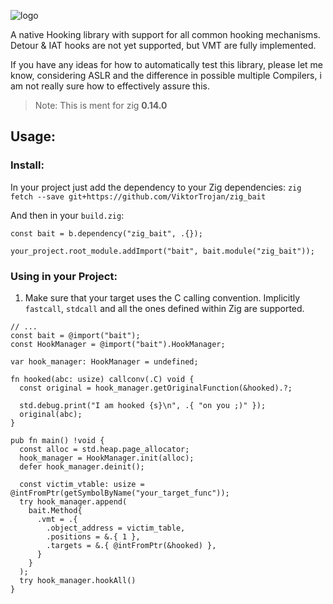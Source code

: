 ![logo](https://github.com/SoraTenshi/zig_bait/blob/main/zig_bait.png?raw=true)

A native Hooking library with support for all common hooking mechanisms.
Detour & IAT hooks are not yet supported, but VMT are fully implemented.

If you have any ideas for how to automatically test this library, please let me know, considering
ASLR and the difference in possible multiple Compilers, i am not really sure how to effectively assure
this.

> Note: This is ment for zig **0.14.0**

## Usage:
### Install:
In your project just add the dependency to your Zig dependencies: `zig fetch --save git+https://github.com/ViktorTrojan/zig_bait`

And then in your `build.zig`:
```zig
const bait = b.dependency("zig_bait", .{});

your_project.root_module.addImport("bait", bait.module("zig_bait"));
```

### Using in your Project:
1. Make sure that your target uses the C calling convention. Implicitly `fastcall`, `stdcall` and all the ones
defined within Zig are supported.

```zig
// ...
const bait = @import("bait");
const HookManager = @import("bait").HookManager;

var hook_manager: HookManager = undefined;

fn hooked(abc: usize) callconv(.C) void {
  const original = hook_manager.getOriginalFunction(&hooked).?;

  std.debug.print("I am hooked {s}\n", .{ "on you ;)" });
  original(abc);
}

pub fn main() !void {
  const alloc = std.heap.page_allocator;
  hook_manager = HookManager.init(alloc);
  defer hook_manager.deinit();

  const victim_vtable: usize = @intFromPtr(getSymbolByName("your_target_func"));
  try hook_manager.append(
    bait.Method{
      .vmt = .{
        .object_address = victim_table,
        .positions = &.{ 1 },
        .targets = &.{ @intFromPtr(&hooked) },
      }
    }
  );
  try hook_manager.hookAll()
}
```
